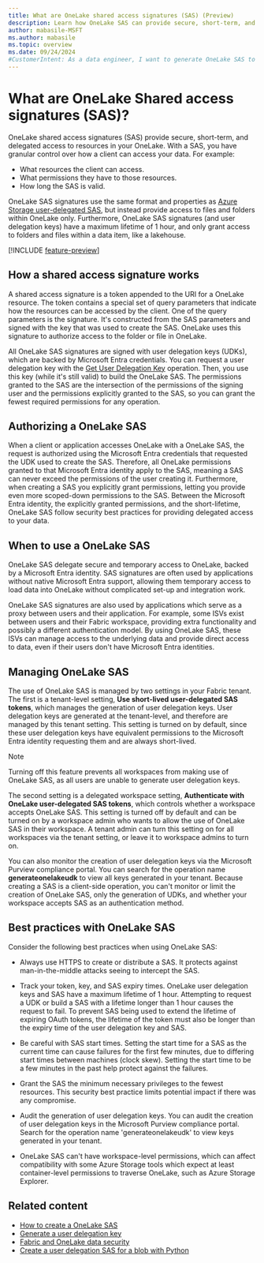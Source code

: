 ```yaml
---
title: What are OneLake shared access signatures (SAS) (Preview)
description: Learn how OneLake SAS can provide secure, short-term, and delegated access to OneLake resources, with granular control over permissions and validity.
author: mabasile-MSFT
ms.author: mabasile
ms.topic: overview 
ms.date: 09/24/2024
#CustomerIntent: As a data engineer, I want to generate OneLake SAS to integrate new applications into my Fabric environment.
---
```


# What are OneLake Shared access signatures (SAS)?

OneLake shared access signatures (SAS) provide secure, short-term, and delegated access to resources in your OneLake. With a SAS, you have granular control over how a client can access your data. For example:

- What resources the client can access.
- What permissions they have to those resources.
- How long the SAS is valid.

OneLake SAS signatures use the same format and properties as [Azure Storage user-delegated SAS](/rest/api/storageservices/create-user-delegation-sas), but instead provide access to files and folders within OneLake only.  Furthermore, OneLake SAS signatures (and user delegation keys) have a maximum lifetime of 1 hour, and only grant access to folders and files within a data item, like a lakehouse.

[!INCLUDE [feature-preview](../includes/feature-preview-note.md)]

## How a shared access signature works

A shared access signature is a token appended to the URI for a OneLake resource. The token contains a special set of query parameters that indicate how the resources can be accessed by the client.  One of the query parameters is the signature. It's constructed from the SAS parameters and signed with the key that was used to create the SAS.  OneLake uses this signature to authorize access to the folder or file in OneLake.

All OneLake SAS signatures are signed with user delegation keys (UDKs), which are backed by Microsoft Entra credentials. You can request a user delegation key with the [Get User Delegation Key](/rest/api/storageservices/get-user-delegation-key) operation. Then, you use this key (while it's still valid) to build the OneLake SAS.  The permissions granted to the SAS are the intersection of the permissions of the signing user and the permissions explicitly granted to the SAS, so you can grant the fewest required permissions for any operation.

## Authorizing a OneLake SAS

When a client or application accesses OneLake with a OneLake SAS, the request is authorized using the Microsoft Entra credentials that requested the UDK used to create the SAS.  Therefore, all OneLake permissions granted to that Microsoft Entra identity apply to the SAS, meaning a SAS can never exceed the permissions of the user creating it.  Furthermore, when creating a SAS you explicitly grant permissions, letting you provide even more scoped-down permissions to the SAS.  Between the Microsoft Entra identity, the explicitly granted permissions, and the short-lifetime, OneLake SAS follow security best practices for providing delegated access to your data.

## When to use a OneLake SAS

OneLake SAS delegate secure and temporary access to OneLake, backed by a Microsoft Entra identity.  SAS signatures are often used by applications without native Microsoft Entra support, allowing them temporary access to load data into OneLake without complicated set-up and integration work.

OneLake SAS signatures are also used by applications which serve as a proxy between users and their application. For example, some ISVs exist between users and their Fabric workspace, providing extra functionality and possibly a different authentication model. By using OneLake SAS, these ISVs can manage access to the underlying data and provide direct access to data, even if their users don't have Microsoft Entra identities.

## Managing OneLake SAS

The use of OneLake SAS is managed by two settings in your Fabric tenant. The first is a tenant-level setting, **Use short-lived user-delegated SAS tokens**, which manages the generation of user delegation keys. User delegation keys are generated at the tenant-level, and therefore are managed by this tenant setting. This setting is turned on by default, since these user delegation keys have equivalent permissions to the Microsoft Entra identity requesting them and are always short-lived.

> [!NOTE]
> Turning off this feature prevents all workspaces from making use of OneLake SAS, as all users are unable to generate user delegation keys.

The second setting is a delegated workspace setting, **Authenticate with OneLake user-delegated SAS tokens**, which controls whether a workspace accepts OneLake SAS.  This setting is turned off by default and can be turned on by a workspace admin who wants to allow the use of OneLake SAS in their workspace.  A tenant admin can turn this setting on for all workspaces via the tenant setting, or leave it to workspace admins to turn on.  
  
You can also monitor the creation of user delegation keys via the Microsoft Purview compliance portal. You can search for the operation name **generateonelakeudk** to view all keys generated in your tenant.  Because creating a SAS is a client-side operation, you can't monitor or limit the creation of OneLake SAS, only the generation of UDKs, and whether your workspace accepts SAS as an authentication method.

## Best practices with OneLake SAS

Consider the following best practices when using OneLake SAS:

* Always use HTTPS to create or distribute a SAS. It protects against man-in-the-middle attacks seeing to intercept the SAS.

* Track your token, key, and SAS expiry times. OneLake user delegation keys and SAS have a maximum lifetime of 1 hour. Attempting to request a UDK or build a SAS with a lifetime longer than 1 hour causes the request to fail. To prevent SAS being used to extend the lifetime of expiring OAuth tokens, the lifetime of the token must also be longer than the expiry time of the user delegation key and SAS.

* Be careful with SAS start times. Setting the start time for a SAS as the current time can cause failures for the first few minutes, due to differing start times between machines (clock skew). Setting the start time to be a few minutes in the past help protect against the failures.

* Grant the SAS the minimum necessary privileges to the fewest resources. This security best practice limits potential impact if there was any compromise.

* Audit the generation of user delegation keys. You can audit the creation of user delegation keys in the Microsoft Purview compliance portal. Search for the operation name 'generateonelakeudk' to view keys generated in your tenant.

* OneLake SAS can't have workspace-level permissions, which can affect compatibility with some Azure Storage tools which expect at least container-level permissions to traverse OneLake, such as Azure Storage Explorer.

## Related content

* [How to create a OneLake SAS](how-to-create-onelake-sas.md)
* [Generate a user delegation key](/rest/api/storageservices/get-user-delegation-key)
* [Fabric and OneLake data security](security/data-access-control-model.md)
* [Create a user delegation SAS for a blob with Python](/azure/storage/blobs/storage-blob-user-delegation-sas-create-python)
